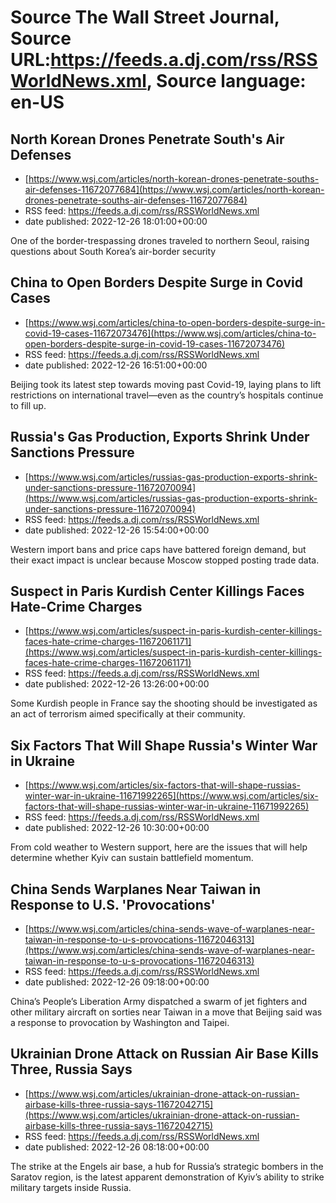 # Source The Wall Street Journal, Source URL:https://feeds.a.dj.com/rss/RSSWorldNews.xml, Source language: en-US

## North Korean Drones Penetrate South's Air Defenses
 - [https://www.wsj.com/articles/north-korean-drones-penetrate-souths-air-defenses-11672077684](https://www.wsj.com/articles/north-korean-drones-penetrate-souths-air-defenses-11672077684)
 - RSS feed: https://feeds.a.dj.com/rss/RSSWorldNews.xml
 - date published: 2022-12-26 18:01:00+00:00

One of the border-trespassing drones traveled to northern Seoul, raising questions about South Korea’s air-border security

## China to Open Borders Despite Surge in Covid Cases
 - [https://www.wsj.com/articles/china-to-open-borders-despite-surge-in-covid-19-cases-11672073476](https://www.wsj.com/articles/china-to-open-borders-despite-surge-in-covid-19-cases-11672073476)
 - RSS feed: https://feeds.a.dj.com/rss/RSSWorldNews.xml
 - date published: 2022-12-26 16:51:00+00:00

Beijing took its latest step towards moving past Covid-19, laying plans to lift restrictions on international travel—even as the country’s hospitals continue to fill up.

## Russia's Gas Production, Exports Shrink Under Sanctions Pressure
 - [https://www.wsj.com/articles/russias-gas-production-exports-shrink-under-sanctions-pressure-11672070094](https://www.wsj.com/articles/russias-gas-production-exports-shrink-under-sanctions-pressure-11672070094)
 - RSS feed: https://feeds.a.dj.com/rss/RSSWorldNews.xml
 - date published: 2022-12-26 15:54:00+00:00

Western import bans and price caps have battered foreign demand, but their exact impact is unclear because Moscow stopped posting trade data.

## Suspect in Paris Kurdish Center Killings Faces Hate-Crime Charges
 - [https://www.wsj.com/articles/suspect-in-paris-kurdish-center-killings-faces-hate-crime-charges-11672061171](https://www.wsj.com/articles/suspect-in-paris-kurdish-center-killings-faces-hate-crime-charges-11672061171)
 - RSS feed: https://feeds.a.dj.com/rss/RSSWorldNews.xml
 - date published: 2022-12-26 13:26:00+00:00

Some Kurdish people in France say the shooting should be investigated as an act of terrorism aimed specifically at their community.

## Six Factors That Will Shape Russia's Winter War in Ukraine
 - [https://www.wsj.com/articles/six-factors-that-will-shape-russias-winter-war-in-ukraine-11671992265](https://www.wsj.com/articles/six-factors-that-will-shape-russias-winter-war-in-ukraine-11671992265)
 - RSS feed: https://feeds.a.dj.com/rss/RSSWorldNews.xml
 - date published: 2022-12-26 10:30:00+00:00

From cold weather to Western support, here are the issues that will help determine whether Kyiv can sustain battlefield momentum.

## China Sends Warplanes Near Taiwan in Response to U.S. 'Provocations'
 - [https://www.wsj.com/articles/china-sends-wave-of-warplanes-near-taiwan-in-response-to-u-s-provocations-11672046313](https://www.wsj.com/articles/china-sends-wave-of-warplanes-near-taiwan-in-response-to-u-s-provocations-11672046313)
 - RSS feed: https://feeds.a.dj.com/rss/RSSWorldNews.xml
 - date published: 2022-12-26 09:18:00+00:00

China’s People’s Liberation Army dispatched a swarm of jet fighters and other military aircraft on sorties near Taiwan in a move that Beijing said was a response to provocation by Washington and Taipei.

## Ukrainian Drone Attack on Russian Air Base Kills Three, Russia Says
 - [https://www.wsj.com/articles/ukrainian-drone-attack-on-russian-airbase-kills-three-russia-says-11672042715](https://www.wsj.com/articles/ukrainian-drone-attack-on-russian-airbase-kills-three-russia-says-11672042715)
 - RSS feed: https://feeds.a.dj.com/rss/RSSWorldNews.xml
 - date published: 2022-12-26 08:18:00+00:00

The strike at the Engels air base, a hub for Russia’s strategic bombers in the Saratov region, is the latest apparent demonstration of Kyiv’s ability to strike military targets inside Russia.
